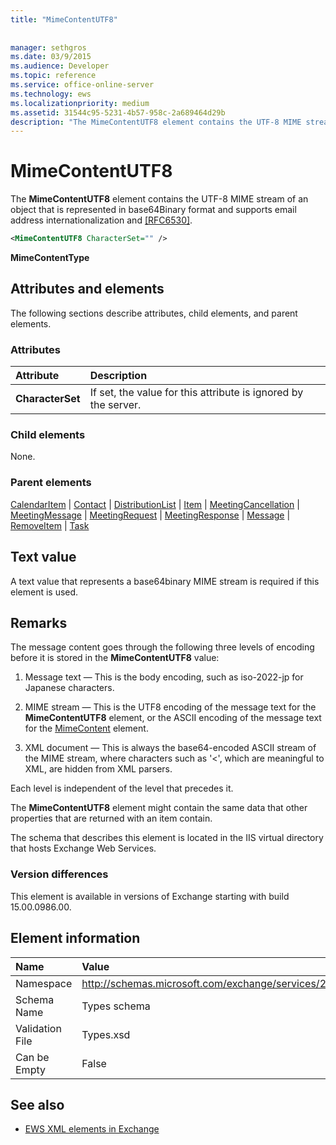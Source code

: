 ```yaml
---
title: "MimeContentUTF8"
 
 
manager: sethgros
ms.date: 03/9/2015
ms.audience: Developer
ms.topic: reference
ms.service: office-online-server
ms.technology: ews
ms.localizationpriority: medium
ms.assetid: 31544c95-5231-4b57-958c-2a689464d29b
description: "The MimeContentUTF8 element contains the UTF-8 MIME stream of an object that is represented in base64Binary format and supports email address internationalization and [RFC6530]."
---
```


# MimeContentUTF8

The **MimeContentUTF8** element contains the UTF-8 MIME stream of an object that is represented in base64Binary format and supports email address internationalization and [[RFC6530]](http://www.rfc-editor.org/rfc/rfc6530.txt).
  
```XML
<MimeContentUTF8 CharacterSet="" />
```

 **MimeContentType**
## Attributes and elements

The following sections describe attributes, child elements, and parent elements.
  
### Attributes

|**Attribute**|**Description**|
|:-----|:-----|
|**CharacterSet** <br/> |If set, the value for this attribute is ignored by the server.  <br/> |
   
### Child elements

None.
  
### Parent elements

[CalendarItem](calendaritem.md) | [Contact](contact.md) | [DistributionList](distributionlist.md) | [Item](item.md) | [MeetingCancellation](meetingcancellation.md) | [MeetingMessage](meetingmessage.md) | [MeetingRequest](meetingrequest.md) | [MeetingResponse](meetingresponse.md) | [Message](message-ex15websvcsotherref.md) | [RemoveItem](removeitem.md) | [Task](task.md)
  
## Text value

A text value that represents a base64binary MIME stream is required if this element is used.
  
## Remarks

The message content goes through the following three levels of encoding before it is stored in the **MimeContentUTF8** value: 
  
1. Message text — This is the body encoding, such as iso-2022-jp for Japanese characters.
    
2. MIME stream — This is the UTF8 encoding of the message text for the **MimeContentUTF8** element, or the ASCII encoding of the message text for the [MimeContent](mimecontent.md) element. 
    
3. XML document — This is always the base64-encoded ASCII stream of the MIME stream, where characters such as '\<', which are meaningful to XML, are hidden from XML parsers.
    
Each level is independent of the level that precedes it.
  
The **MimeContentUTF8** element might contain the same data that other properties that are returned with an item contain. 
  
The schema that describes this element is located in the IIS virtual directory that hosts Exchange Web Services.
  
### Version differences

This element is available in versions of Exchange starting with build 15.00.0986.00.
  
## Element information

|**Name**|**Value**|
|:-----|:-----|
|Namespace  <br/> |http://schemas.microsoft.com/exchange/services/2006/types  <br/> |
|Schema Name  <br/> |Types schema  <br/> |
|Validation File  <br/> |Types.xsd  <br/> |
|Can be Empty  <br/> |False  <br/> |
   
## See also



- [EWS XML elements in Exchange](ews-xml-elements-in-exchange.md)

